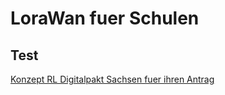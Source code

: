 ﻿# LoraWan fuer Schulen
## Test

[Konzept RL Digitalpakt Sachsen fuer ihren Antrag](https://github.com/TTN-Dresden/TTN-Dresden.github.io/blob/master/schule/_materialien/2020_04_03_lora_fuer_schulen_konzept.pdf)